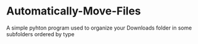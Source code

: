 # Automatically-Move-Files
A simple pyhton program used to organize your Downloads folder in some subfolders ordered by type
